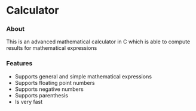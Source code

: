 # Calculator

### About
This is an advanced mathematical calculator in C which is able to compute results for mathematical expressions

### Features
- Supports general and simple mathematical expressions
- Supports floating point numbers
- Supports negative numbers
- Supports parenthesis
- Is very fast
